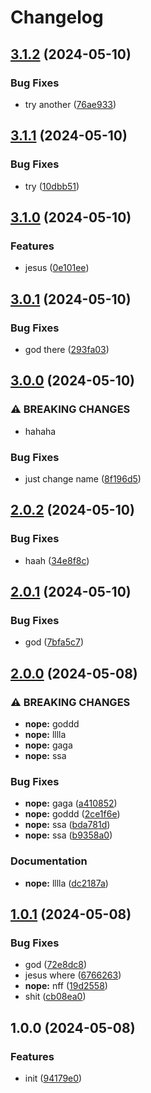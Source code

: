 # Changelog

## [3.1.2](https://github.com/GloryWong/play-git/compare/v3.1.1...v3.1.2) (2024-05-10)


### Bug Fixes

* try another ([76ae933](https://github.com/GloryWong/play-git/commit/76ae933255648ff109a8d76bb32c17675a7169c3))

## [3.1.1](https://github.com/GloryWong/play-git/compare/v3.1.0...v3.1.1) (2024-05-10)


### Bug Fixes

* try ([10dbb51](https://github.com/GloryWong/play-git/commit/10dbb51188210d42e346110283e399315c20655d))

## [3.1.0](https://github.com/GloryWong/play-git/compare/v3.0.1...v3.1.0) (2024-05-10)


### Features

* jesus ([0e101ee](https://github.com/GloryWong/play-git/commit/0e101ee130723831bc4162429d5a933a7c095bd1))

## [3.0.1](https://github.com/GloryWong/play-git/compare/v3.0.0...v3.0.1) (2024-05-10)


### Bug Fixes

* god there ([293fa03](https://github.com/GloryWong/play-git/commit/293fa03ecf63cd41d7549db41830a59434efb15d))

## [3.0.0](https://github.com/GloryWong/play-git/compare/v2.0.2...v3.0.0) (2024-05-10)


### ⚠ BREAKING CHANGES

* hahaha

### Bug Fixes

* just change name ([8f196d5](https://github.com/GloryWong/play-git/commit/8f196d57b77c368d0ff6fc4d6903e7d445a0391b))

## [2.0.2](https://github.com/GloryWong/try-release-please/compare/v2.0.1...v2.0.2) (2024-05-10)


### Bug Fixes

* haah ([34e8f8c](https://github.com/GloryWong/try-release-please/commit/34e8f8c2009ee103b02d47d46a36d4f163895211))

## [2.0.1](https://github.com/GloryWong/try-release-please/compare/v2.0.0...v2.0.1) (2024-05-10)


### Bug Fixes

* god ([7bfa5c7](https://github.com/GloryWong/try-release-please/commit/7bfa5c76b6e35da1f3c8119f4a17f1cda4614b3d))

## [2.0.0](https://github.com/GloryWong/try-release-please/compare/v1.0.1...v2.0.0) (2024-05-08)


### ⚠ BREAKING CHANGES

* **nope:** goddd
* **nope:** lllla
* **nope:** gaga
* **nope:** ssa

### Bug Fixes

* **nope:** gaga ([a410852](https://github.com/GloryWong/try-release-please/commit/a410852a6cfb69a8f24a4a65f60b615b4c035bbf))
* **nope:** goddd ([2ce1f6e](https://github.com/GloryWong/try-release-please/commit/2ce1f6e7dc52df056d64acb59c27bf26c2b7972a))
* **nope:** ssa ([bda781d](https://github.com/GloryWong/try-release-please/commit/bda781d3e330209065fe85b7145faa2d4b18449f))
* **nope:** ssa ([b9358a0](https://github.com/GloryWong/try-release-please/commit/b9358a0e1c1775bbac26eee54b8ec09873ff5f67))


### Documentation

* **nope:** lllla ([dc2187a](https://github.com/GloryWong/try-release-please/commit/dc2187a15465c72f3b41c0a22778cf83f35db7a7))

## [1.0.1](https://github.com/GloryWong/try-release-please/compare/v1.0.0...v1.0.1) (2024-05-08)


### Bug Fixes

* god ([72e8dc8](https://github.com/GloryWong/try-release-please/commit/72e8dc8482a08f404be45c88e3d8d343e2455309))
* jesus where ([6766263](https://github.com/GloryWong/try-release-please/commit/6766263b5e3db2d513e5babca5658403c49fcd2a))
* **nope:** nff ([19d2558](https://github.com/GloryWong/try-release-please/commit/19d25586140566b5eba8dc82c7ca8074fc2c1f44))
* shit ([cb08ea0](https://github.com/GloryWong/try-release-please/commit/cb08ea0da216f44135f9c5cf69556bb8ef0acf20))

## 1.0.0 (2024-05-08)


### Features

* init ([94179e0](https://github.com/GloryWong/try-release-please/commit/94179e087776e9fbb00de31b177917504c2cecb9))
